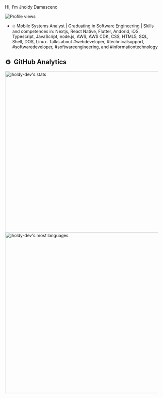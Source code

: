 Hi, I'm Jholdy Damasceno</h1>
<p align="left"> <img src="https://komarev.com/ghpvc/?username=jholdy-dev&color=green" alt="Profile views" /> </p>

- 🔥 Mobile Systems Analyst | Graduating in Software Engineering | Skills and competences in: Nextjs, React Native, Flutter, Andorid, iOS, Typescript, JavaScript, node.js, AWS, AWS CDK, CSS, HTML5, SQL, Shell, DOS, Linux.
Talks about #webdeveloper, #technicalsupport, #softwaredeveloper, #softwareengineering, and #informationtechnology

## ⚙️ &nbsp;GitHub Analytics

<p align="left">
<img width="530em" src="https://github-readme-stats.vercel.app/api?username=jholdy-dev&show_icons=true&theme=vision-friendly-dark" alt="jholdy-dev's stats"/>
<img width="530em" src="https://github-readme-stats.vercel.app/api/top-langs/?username=jholdy-dev&layout=compact&theme=vision-friendly-dark" alt="jholdy-dev's most languages"/>
</p>
